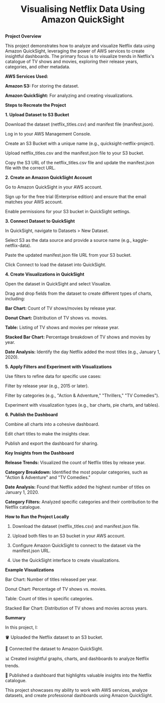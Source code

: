 **<h1><p align="center">Visualising Netflix Data Using Amazon QuickSight</p></h1>**

**Project Overview**

This project demonstrates how to analyze and visualize Netflix data using Amazon QuickSight, leveraging the power of AWS services to create insightful dashboards. The primary focus is to visualize trends in Netflix's catalogue of TV shows and movies, exploring their release years, categories, and other metadata.

**AWS Services Used:**

**Amazon S3:** For storing the dataset.

**Amazon QuickSight:** For analyzing and creating visualizations.

**Steps to Recreate the Project**

**1. Upload Dataset to S3 Bucket**

Download the dataset (netflix_titles.csv) and manifest file (manifest.json).

Log in to your AWS Management Console.

Create an S3 Bucket with a unique name (e.g., quicksight-netflix-project).

Upload netflix_titles.csv and the manifest.json file to your S3 bucket.

Copy the S3 URL of the netflix_titles.csv file and update the manifest.json file with the correct URL.

**2. Create an Amazon QuickSight Account**

Go to Amazon QuickSight in your AWS account.

Sign up for the free trial (Enterprise edition) and ensure that the email matches your AWS account.

Enable permissions for your S3 bucket in QuickSight settings.

**3. Connect Dataset to QuickSight**

In QuickSight, navigate to Datasets > New Dataset.

Select S3 as the data source and provide a source name (e.g., kaggle-netflix-data).

Paste the updated manifest.json file URL from your S3 bucket.

Click Connect to load the dataset into QuickSight.

**4. Create Visualizations in QuickSight**

Open the dataset in QuickSight and select Visualize.

Drag and drop fields from the dataset to create different types of charts, including:

**Bar Chart:** Count of TV shows/movies by release year.

**Donut Chart:** Distribution of TV shows vs. movies.

**Table:** Listing of TV shows and movies per release year.

**Stacked Bar Chart:** Percentage breakdown of TV shows and movies by year.

**Date Analysis:** Identify the day Netflix added the most titles (e.g., January 1, 2020).

**5. Apply Filters and Experiment with Visualizations**

Use filters to refine data for specific use cases:

Filter by release year (e.g., 2015 or later).

Filter by categories (e.g., "Action & Adventure," "Thrillers," "TV Comedies").

Experiment with visualization types (e.g., bar charts, pie charts, and tables).

**6. Publish the Dashboard**

Combine all charts into a cohesive dashboard.

Edit chart titles to make the insights clear.

Publish and export the dashboard for sharing.

**Key Insights from the Dashboard**

**Release Trends:** Visualized the count of Netflix titles by release year.

**Category Breakdown:** Identified the most popular categories, such as "Action & Adventure" and "TV Comedies."

**Date Analysis:** Found that Netflix added the highest number of titles on January 1, 2020.

**Category Filters:** Analyzed specific categories and their contribution to the Netflix catalogue.

**How to Run the Project Locally**

1. Download the dataset (netflix_titles.csv) and manifest.json file.

2. Upload both files to an S3 bucket in your AWS account.

3. Configure Amazon QuickSight to connect to the dataset via the manifest.json URL.

4. Use the QuickSight interface to create visualizations.

**Example Visualizations**

Bar Chart: Number of titles released per year.

Donut Chart: Percentage of TV shows vs. movies.

Table: Count of titles in specific categories.

Stacked Bar Chart: Distribution of TV shows and movies across years.

**Summary**

In this project, I:

🪣 Uploaded the Netflix dataset to an S3 bucket.

🔗 Connected the dataset to Amazon QuickSight.

📊 Created insightful graphs, charts, and dashboards to analyze Netflix trends.

💄 Published a dashboard that highlights valuable insights into the Netflix catalogue.

This project showcases my ability to work with AWS services, analyze datasets, and create professional dashboards using Amazon QuickSight.

